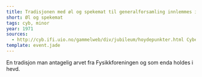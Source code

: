 ```yaml
---
title: Tradisjonen med øl og spekemat til generalforsamling innlemmes i Cybernetisk Selskab
short: Øl og spekemat
tags: cyb, minor
year: 1971
sources:
  - http://cyb.ifi.uio.no/gammelweb/div/jubileum/hoydepunkter.html Cybernetisk Selskab 25 års-jubileumshefte
template: event.jade
---
```


En tradisjon man antagelig arvet fra Fysikkforeningen og som enda holdes i hevd. 
